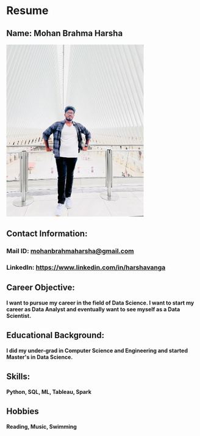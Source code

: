 # Resume

## Name: Mohan Brahma Harsha
<img src="https://github.com/harshavanga/Data690-StatsANDVisualization/blob/main/Assignment%201/IMG_8849.jpg" width="360" height="450" />

## Contact Information: 
### Mail ID: mohanbrahmaharsha@gmail.com
### LinkedIn: https://www.linkedin.com/in/harshavanga
## Career Objective: 
#### I want to pursue my career in the field of Data Science. I want to start my career as Data Analyst and eventually want to see myself as a Data Scientist.
## Educational Background: 
#### I did my under-grad in Computer Science and Engineering and started Master's in Data Science.
## Skills:
#### Python, SQL, ML, Tableau, Spark
## Hobbies
#### Reading, Music, Swimming
